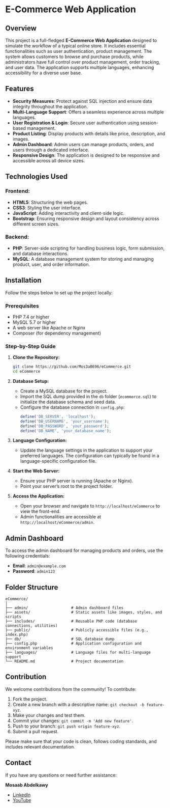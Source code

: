 # E-Commerce Web Application

## Overview

This project is a full-fledged **E-Commerce Web Application** designed to simulate the workflow of a typical online store. It includes essential functionalities such as user authentication, product management. The system allows customers to browse and purchase products, while administrators have full control over product management, order tracking, and user data. The application supports multiple languages, enhancing accessibility for a diverse user base.

## Features

- **Security Measures**: Protect against SQL injection and ensure data integrity throughout the application.
- **Multi-Language Support**: Offers a seamless experience across multiple languages.
- **User Registration & Login**: Secure user authentication using session-based management.
- **Product Listing**: Display products with details like price, description, and images.
- **Admin Dashboard**: Admin users can manage products, orders, and users through a dedicated interface.
- **Responsive Design**: The application is designed to be responsive and accessible across all device sizes.

## Technologies Used

### Frontend:
- **HTML5**: Structuring the web pages.
- **CSS3**: Styling the user interface.
- **JavaScript**: Adding interactivity and client-side logic.
- **Bootstrap**: Ensuring responsive design and layout consistency across different screen sizes.

### Backend:
- **PHP**: Server-side scripting for handling business logic, form submission, and database interactions.
- **MySQL**: A database management system for storing and managing product, user, and order information.

## Installation

Follow the steps below to set up the project locally:

### Prerequisites
- PHP 7.4 or higher
- MySQL 5.7 or higher
- A web server like Apache or Nginx
- Composer (for dependency management)

### Step-by-Step Guide

1. **Clone the Repository:**
   ```bash
   git clone https://github.com/Mos3aB696/eCommerce.git
   cd eCommerce
   ```

2. **Database Setup:**
   - Create a MySQL database for the project.
   - Import the SQL dump provided in the `db` folder (`ecommerce.sql`) to initialize the database schema and seed data.
   - Configure the database connection in `config.php`:
     ```php
     define('DB_SERVER', 'localhost');
     define('DB_USERNAME', 'your_username');
     define('DB_PASSWORD', 'your_password');
     define('DB_NAME', 'your_database_name');
     ```

3. **Language Configuration:**
   - Update the language settings in the application to support your preferred languages. The configuration can typically be found in a language-specific configuration file.

4. **Start the Web Server:**
   - Ensure your PHP server is running (Apache or Nginx).
   - Point your server’s root to the project folder.

5. **Access the Application:**
   - Open your browser and navigate to `http://localhost/eCommerce` to view the front-end.
   - Admin functionalities are accessible at `http://localhost/eCommerce/admin`.

## Admin Dashboard

To access the admin dashboard for managing products and orders, use the following credentials:

- **Email**: `admin@example.com`
- **Password**: `admin123`

## Folder Structure

```
eCommerce/
│
├── admin/                   # Admin dashboard files
├── assets/                  # Static assets like images, styles, and scripts
├── includes/                # Reusable PHP code (database connections, utilities)
├── public/                  # Publicly accessible files (e.g., index.php)
├── db/                      # SQL database dump
├── config.php               # Application configuration and environment variables
├── languages/               # Language files for multi-language support
└── README.md                # Project documentation
```

## Contribution

We welcome contributions from the community! To contribute:

1. Fork the project.
2. Create a new branch with a descriptive name: `git checkout -b feature-xyz`.
3. Make your changes and test them.
4. Commit your changes: `git commit -m 'Add new feature'`.
5. Push to your branch: `git push origin feature-xyz`.
6. Submit a pull request.

Please make sure that your code is clean, follows coding standards, and includes relevant documentation.

## Contact

If you have any questions or need further assistance:

**Mosaab Abdelkawy**
- [LinkedIn](https://www.linkedin.com/in/mosaab-abdelkawy/)
- [YouTube](https://youtube.com/@tapseta696?si=7q1LRJdUoOW2Yamk)
